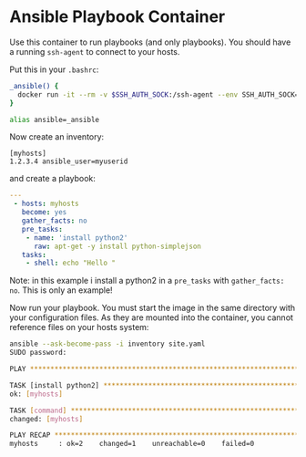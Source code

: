# Ansible Playbook Container

Use this container to run playbooks (and only playbooks). You should have a running `ssh-agent` to connect to your hosts.

Put this in your `.bashrc`:
```bash
_ansible() {
  docker run -it --rm -v $SSH_AUTH_SOCK:/ssh-agent --env SSH_AUTH_SOCK=/ssh-agent -v `pwd`:/work ulrichschreiner/ansible-playbook "$@"
}

alias ansible=_ansible
```

Now create an inventory:
```
[myhosts]
1.2.3.4 ansible_user=myuserid
```

and create a playbook:
```yaml
---
 - hosts: myhosts
   become: yes
   gather_facts: no
   pre_tasks:
    - name: 'install python2'
      raw: apt-get -y install python-simplejson
   tasks:
    - shell: echo "Hello "
```

Note: in this example i install a python2 in a `pre_tasks` with `gather_facts: no`. This is only an example!

Now run your playbook. You must start the image in the same directory with your configuration files. As they are mounted into the 
container, you cannot reference files on your hosts system:
```bash
ansible --ask-become-pass -i inventory site.yaml
SUDO password: 

PLAY ***************************************************************************

TASK [install python2] *********************************************************
ok: [myhosts]

TASK [command] *****************************************************************
changed: [myhosts]

PLAY RECAP *********************************************************************
myhosts     : ok=2    changed=1    unreachable=0    failed=0   

```
